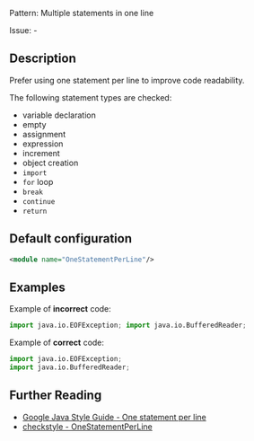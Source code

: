 Pattern: Multiple statements in one line

Issue: -

## Description

Prefer using one statement per line to improve code readability.

The following statement types are checked: 
- variable declaration
- empty
- assignment
- expression
- increment
- object creation
- `import`
- `for` loop
- `break`
- `continue`
- `return`

## Default configuration

```xml
<module name="OneStatementPerLine"/>
```

## Examples

Example of **incorrect** code:

```python
import java.io.EOFException; import java.io.BufferedReader;
```

Example of **correct** code:

```python
import java.io.EOFException;
import java.io.BufferedReader;
```

## Further Reading

* [Google Java Style Guide - One statement per line](https://google.github.io/styleguide/javaguide.html#s4.3-one-statement-per-line)
* [checkstyle - OneStatementPerLine](http://checkstyle.sourceforge.net/config_coding.html#OneStatementPerLine)
